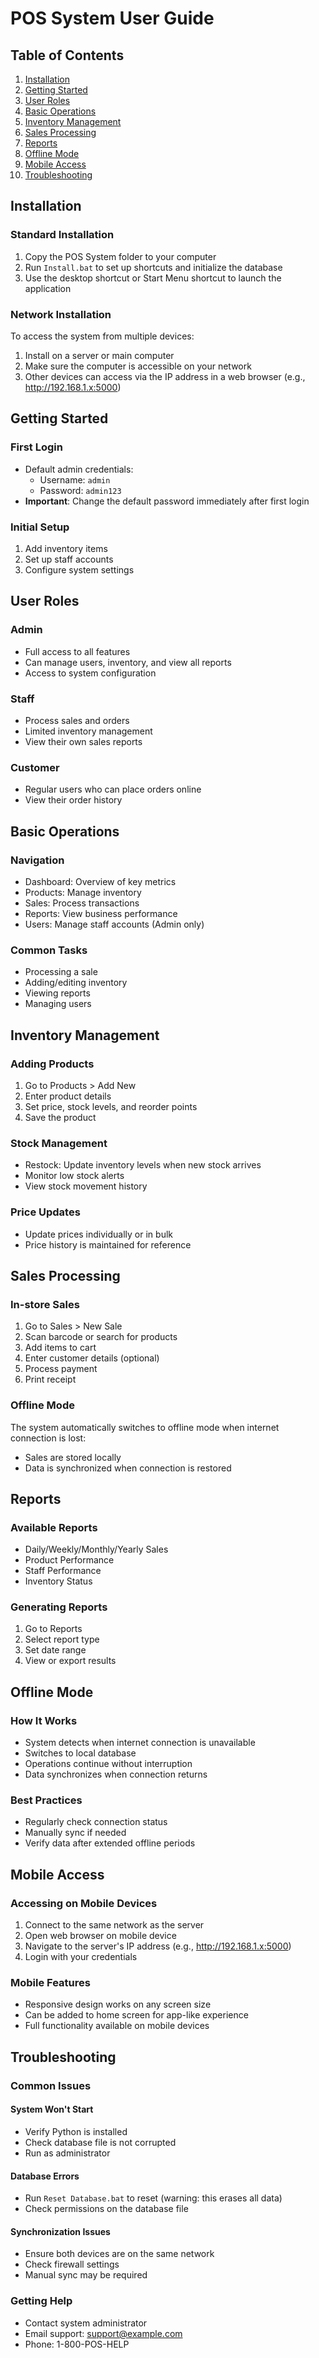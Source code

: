 # POS System User Guide

## Table of Contents
1. [Installation](#installation)
2. [Getting Started](#getting-started)
3. [User Roles](#user-roles)
4. [Basic Operations](#basic-operations)
5. [Inventory Management](#inventory-management)
6. [Sales Processing](#sales-processing)
7. [Reports](#reports)
8. [Offline Mode](#offline-mode)
9. [Mobile Access](#mobile-access)
10. [Troubleshooting](#troubleshooting)

## Installation

### Standard Installation
1. Copy the POS System folder to your computer
2. Run `Install.bat` to set up shortcuts and initialize the database
3. Use the desktop shortcut or Start Menu shortcut to launch the application

### Network Installation
To access the system from multiple devices:
1. Install on a server or main computer
2. Make sure the computer is accessible on your network
3. Other devices can access via the IP address in a web browser (e.g., http://192.168.1.x:5000)

## Getting Started

### First Login
- Default admin credentials:
  - Username: `admin`
  - Password: `admin123`
- **Important**: Change the default password immediately after first login

### Initial Setup
1. Add inventory items
2. Set up staff accounts
3. Configure system settings

## User Roles

### Admin
- Full access to all features
- Can manage users, inventory, and view all reports
- Access to system configuration

### Staff
- Process sales and orders
- Limited inventory management
- View their own sales reports

### Customer
- Regular users who can place orders online
- View their order history

## Basic Operations

### Navigation
- Dashboard: Overview of key metrics
- Products: Manage inventory
- Sales: Process transactions
- Reports: View business performance
- Users: Manage staff accounts (Admin only)

### Common Tasks
- Processing a sale
- Adding/editing inventory
- Viewing reports
- Managing users

## Inventory Management

### Adding Products
1. Go to Products > Add New
2. Enter product details
3. Set price, stock levels, and reorder points
4. Save the product

### Stock Management
- Restock: Update inventory levels when new stock arrives
- Monitor low stock alerts
- View stock movement history

### Price Updates
- Update prices individually or in bulk
- Price history is maintained for reference

## Sales Processing

### In-store Sales
1. Go to Sales > New Sale
2. Scan barcode or search for products
3. Add items to cart
4. Enter customer details (optional)
5. Process payment
6. Print receipt

### Offline Mode
The system automatically switches to offline mode when internet connection is lost:
- Sales are stored locally
- Data is synchronized when connection is restored

## Reports

### Available Reports
- Daily/Weekly/Monthly/Yearly Sales
- Product Performance
- Staff Performance
- Inventory Status

### Generating Reports
1. Go to Reports
2. Select report type
3. Set date range
4. View or export results

## Offline Mode

### How It Works
- System detects when internet connection is unavailable
- Switches to local database
- Operations continue without interruption
- Data synchronizes when connection returns

### Best Practices
- Regularly check connection status
- Manually sync if needed
- Verify data after extended offline periods

## Mobile Access

### Accessing on Mobile Devices
1. Connect to the same network as the server
2. Open web browser on mobile device
3. Navigate to the server's IP address (e.g., http://192.168.1.x:5000)
4. Login with your credentials

### Mobile Features
- Responsive design works on any screen size
- Can be added to home screen for app-like experience
- Full functionality available on mobile devices

## Troubleshooting

### Common Issues

#### System Won't Start
- Verify Python is installed
- Check database file is not corrupted
- Run as administrator

#### Database Errors
- Run `Reset Database.bat` to reset (warning: this erases all data)
- Check permissions on the database file

#### Synchronization Issues
- Ensure both devices are on the same network
- Check firewall settings
- Manual sync may be required

### Getting Help
- Contact system administrator
- Email support: support@example.com
- Phone: 1-800-POS-HELP 